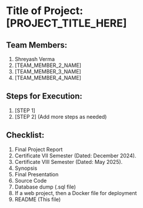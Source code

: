 # Title of Project: [PROJECT_TITLE_HERE]

## Team Members:
1. Shreyash Verma
2. [TEAM_MEMBER_2_NAME]
3. [TEAM_MEMBER_3_NAME]
4. [TEAM_MEMBER_4_NAME]

## Steps for Execution:
1. [STEP 1]
2. [STEP 2]
   (Add more steps as needed)

## Checklist:
1. Final Project Report
2. Certificate VII Semester (Dated: December 2024).
3. Certificate VIII Semester (Dated: May 2025).
4. Synopsis
5. Final Presentation
6. Source Code
7. Database dump (.sql file)
8. If a web project, then a Docker file for deployment
9. README (This file)

